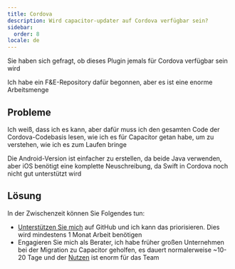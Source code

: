 ```yaml
---
title: Cordova
description: Wird capacitor-updater auf Cordova verfügbar sein?
sidebar:
  order: 8
locale: de
---
```


Sie haben sich gefragt, ob dieses Plugin jemals für Cordova verfügbar sein wird

Ich habe ein F&E-Repository dafür begonnen, aber es ist eine enorme Arbeitsmenge

## Probleme

Ich weiß, dass ich es kann, aber dafür muss ich den gesamten Code der Cordova-Codebasis lesen, wie ich es für Capacitor getan habe, um zu verstehen, wie ich es zum Laufen bringe

Die Android-Version ist einfacher zu erstellen, da beide Java verwenden, aber iOS benötigt eine komplette Neuschreibung, da Swift in Cordova noch nicht gut unterstützt wird

## Lösung

In der Zwischenzeit können Sie Folgendes tun:

* [Unterstützen Sie mich](https://github.com/sponsors/riderx) auf GitHub und ich kann das priorisieren. Dies wird mindestens 1 Monat Arbeit benötigen
* Engagieren Sie mich als Berater, ich habe früher großen Unternehmen bei der Migration zu Capacitor geholfen, es dauert normalerweise ~10-20 Tage und der [Nutzen](https://ionicio/resources/articles/capacitor-vs-cordova-modern-hybrid-app-development) ist enorm für das Team
